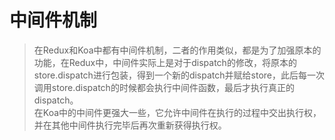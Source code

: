# 中间件机制

> 在Redux和Koa中都有中间件机制，二者的作用类似，都是为了加强原本的功能，在Redux中，中间件实际上是对于dispatch的修改，将原本的store.dispatch进行包装，得到一个新的dispatch并赋给store，此后每一次调用store.dispatch的时候都会执行中间件函数，最后才执行真正的dispatch。  
> 在Koa中的中间件更强大一些，它允许中间件在执行的过程中交出执行权，并在其他中间件执行完毕后再次重新获得执行权。